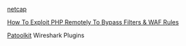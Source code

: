 [netcap](https://github.com/dreadl0ck/netcap)

[How To Exploit PHP Remotely To Bypass Filters & WAF Rules](https://www.secjuice.com/php-rce-bypass-filters-sanitization-waf/)

[Patoolkit](https://github.com/pentesteracademy/patoolkit) Wireshark Plugins